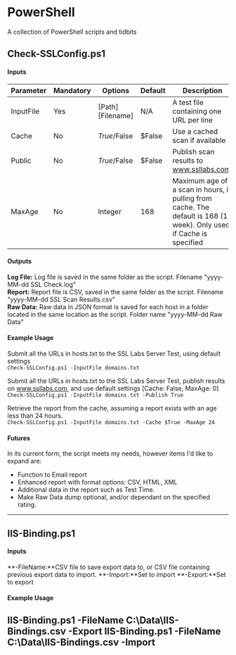 # PowerShell
A collection of PowerShell scripts and tidbits


## Check-SSLConfig.ps1

#### Inputs

|Parameter|Mandatory|Options|Default|Description|
|---|---|---|---|---|
|InputFile|Yes|[Path][Filename]|N/A|A test file containing one URL per line|
|Cache|No|$True/$False|$False|Use a cached scan if available|
|Public|No|$True/$False|$False|Publish scan results to www.ssllabs.com.|
|MaxAge|No|Integer|168|Maximum age of a scan in hours, if pulling from cache. The default is 168 (1 week). Only used if Cache is specified|


#### Outputs

**Log File:** Log file is saved in the same folder as the script. Filename "yyyy-MM-dd SSL Check.log"  
**Report:** Report file is CSV, saved in the same folder as the script. Filename "yyyy-MM-dd SSL Scan Results.csv"  
**Raw Data:** Raw data in JSON format is saved for each host in a folder located in the same location as the script. Folder name "yyyy-MM-dd Raw Data"

#### Example Usage

Submit all the URLs in hosts.txt to the SSL Labs Server Test, using default settings  
`Check-SSLConfig.ps1 -InputFile domains.txt`

Submit all the URLs in hosts.txt to the SSL Labs Server Test, publish results on www.ssllabs.com, and use default settings [Cache: False, MaxAge: 0]  
`Check-SSLConfig.ps1 -InputFile domains.txt -Publish True`

Retrieve the report from the cache, assuming a report exists with an age less than 24 hours.  
`Check-SSLConfig.ps1 -InputFile domains.txt -Cache $True -MaxAge 24`

#### Futures

In its current form, the script meets my needs, however items I'd like to expand are:

- Function to Email report
- Enhanced report with format options: CSV, HTML, XML
- Additional data in the report such as Test Time.
- Make Raw Data dump optional, and/or dependant on the specified rating.
----
## IIS-Binding.ps1

#### Inputs
**-FileName:**CSV file to save export data to, or CSV file containing previous export data to import.
**-Import:**Set to import
**-Export:**Set to export

#### Example Usage
IIS-Binding.ps1 -FileName C:\Data\IIS-Bindings.csv -Export
IIS-Binding.ps1 -FileName C:\Data\IIS-Bindings.csv -Import
----
